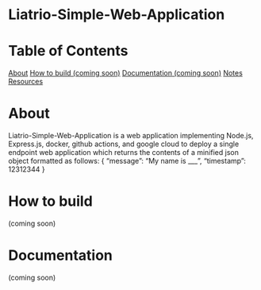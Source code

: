 # Liatrio-Simple-Web-Application

# Table of Contents
[About]()
[How to build (coming soon)]()
[Documentation (coming soon)]()
[Notes]()
[Resources]()

# About
Liatrio-Simple-Web-Application is a web application implementing Node.js, Express.js, docker, github actions, and google cloud to deploy
a single endpoint web application which returns the contents of a minified json object formatted as follows:
{
  “message”: “My name is ___”,
  “timestamp”: 12312344
}

# How to build
(coming soon)

# Documentation
(coming soon)
